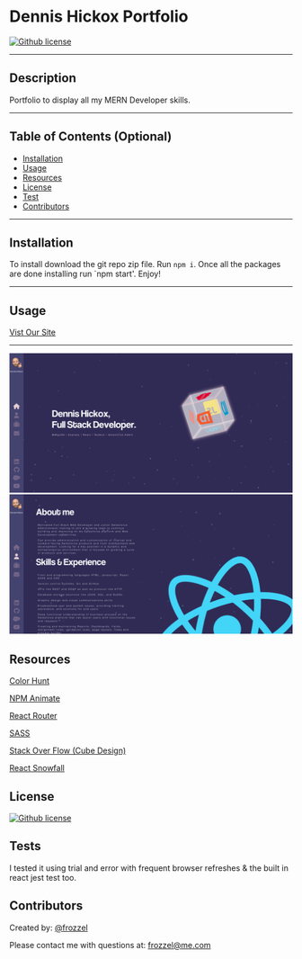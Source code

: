  
  # Dennis Hickox Portfolio
  [![Github license](https://img.shields.io/badge/License-MIT-yellow.svg)](https://opensource.org/licenses/MIT)

---
 
  ## Description
  Portfolio to display all my MERN Developer skills.

---
  
  ## Table of Contents (Optional)
  
  - [Installation](#installation)
  - [Usage](#usage)
  - [Resources](#resources)
  - [License](#license)
  - [Test](#tests)
  - [Contributors](#contributors)

  ---
  
  ## Installation
  To install download the git repo zip file. Run `npm i`. Once all the packages are done installing run `npm start'. Enjoy!
  
---

  ## Usage
  [Vist Our Site](https://frozzel.github.io/portfolio/)

---
  
![Screen Shots](./src/assets/images/Screen%20Shot%202022-11-18%20at%209.05.56%20PM.png)
![Screen Shots2](./src/assets/images/Screen%20Shot%202022-11-18%20at%209.06.22%20PM.png)

  ## Resources

  [Color Hunt](https://colorhunt.co/palette/e9d5da8273974d4c7d363062)

  [NPM Animate](https://www.npmjs.com/package/animate.css)

  [React Router](https://reactrouter.com/en/main/router-components/browser-router)

  [SASS](https://sass-lang.com/documentation/)

  [Stack Over Flow (Cube Design)](https://stackoverflow.com/questions/73564197/how-can-i-get-all-6-sides-of-a-3d-cube-to-show-in-react-js)

  [React Snowfall](https://www.npmjs.com/package/react-snowfall)


  
  ## License
  
  [![Github license](https://img.shields.io/badge/License-MIT-yellow.svg)](https://opensource.org/licenses/MIT)
  
  ## Tests

  I tested it using trial and error with frequent browser refreshes & the built in react jest test too.
  
  ## Contributors 

  Created by: [@frozzel](https://github.com/frozzel)
  
  Please contact me with questions at: frozzel@me.com
  
  

